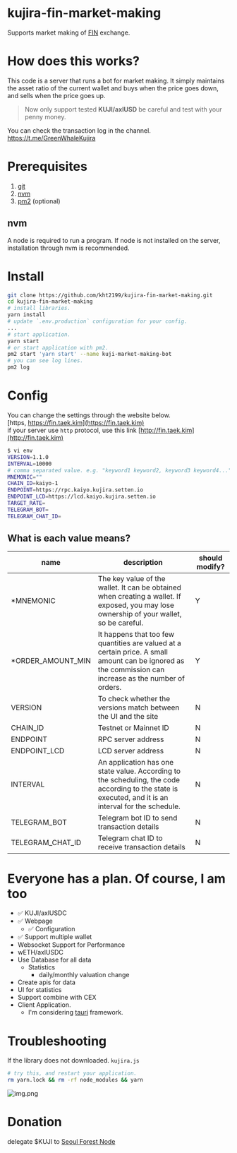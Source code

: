 # kujira-fin-market-making
Supports market making of [FIN](https://fin.kujira.app/) exchange.

# How does this works?
This code is a server that runs a bot for market making. 
It simply maintains the asset ratio of the current wallet and buys when the price goes down,
and sells when the price goes up.  

> Now only support tested **KUJI/axlUSD** be careful and test with your penny money. 

You can check the transaction log in the channel.
https://t.me/GreenWhaleKujira

# Prerequisites
1. [git](https://git-scm.com/downloads)
2. [nvm](https://github.com/nvm-sh/nvm#installing-and-updating)
3. [pm2](https://www.npmjs.com/package/pm2) (optional)

## nvm
A node is required to run a program. 
If node is not installed on the server, installation through nvm is recommended.

# Install
```bash
git clone https://github.com/kht2199/kujira-fin-market-making.git
cd kujira-fin-market-making
# install libraries.
yarn install
# update `.env.production` configuration for your config.
...
# start application.
yarn start
# or start application with pm2.
pm2 start 'yarn start' --name kuji-market-making-bot
# you can see log lines.
pm2 log
```

# Config
You can change the settings through the website below.   
[https, https://fin.taek.kim](https://fin.taek.kim)  
if your server use `http` protocol, use this link [http://fin.taek.kim](http://fin.taek.kim)
```bash
$ vi env
VERSION=1.1.0
INTERVAL=10000
# comma separated value. e.g. "keyword1 keyword2, keyword3 keyword4..."
MNEMONIC=""
CHAIN_ID=kaiyo-1
ENDPOINT=https://rpc.kaiyo.kujira.setten.io
ENDPOINT_LCD=https://lcd.kaiyo.kujira.setten.io
TARGET_RATE=
TELEGRAM_BOT=
TELEGRAM_CHAT_ID=
```

## What is each value means?
| name              | description                                                                                                                                             | should modify? |
|-------------------|---------------------------------------------------------------------------------------------------------------------------------------------------------|----------------|
| *MNEMONIC         | The key value of the wallet. It can be obtained when creating a wallet. If exposed, you may lose ownership of your wallet, so be careful.               | Y              |
| *ORDER_AMOUNT_MIN | It happens that too few quantities are valued at a certain price. A small amount can be ignored as the commission can increase as the number of orders. | Y              |
| VERSION           | To check whether the versions match between the UI and the site                                                                                         | N              |
| CHAIN_ID          | Testnet or Mainnet ID                                                                                                                                   | N              |
| ENDPOINT          | RPC server address                                                                                                                                      | N              |
| ENDPOINT_LCD      | LCD server address                                                                                                                                      | N              |
| INTERVAL          | An application has one state value. According to the scheduling, the code according to the state is executed, and it is an interval for the schedule.   | N              |
| TELEGRAM_BOT      | Telegram bot ID to send transaction details                                                                                                             | N              |
| TELEGRAM_CHAT_ID  | Telegram chat ID to receive transaction details                                                                                                         | N              |

# Everyone has a plan. Of course, I am too
- ✅ KUJI/axlUSDC
- ✅ Webpage
  - ✅ Configuration
- ✅ Support multiple wallet
- Websocket Support for Performance
- wETH/axlUSDC
- Use Database for all data
  - Statistics
    - daily/monthly valuation change
- Create apis for data
- UI for statistics
- Support combine with CEX
- Client Application. 
  - I'm considering [tauri](https://tauri.app/) framework.

# Troubleshooting
If the library does not downloaded. `kujira.js`
```bash
# try this, and restart your application.
rm yarn.lock && rm -rf node_modules && yarn
```
![img.png](https://cdn.discordapp.com/attachments/1001151256863191071/1001416928721641593/Screenshot_2022-07-26_at_5.12.21_PM.png)


# Donation
delegate $KUJI to [Seoul Forest Node](https://blue.kujira.app/stake/kujiravaloper1ewcnz9w06u0xpqh9varg87rwnu4hy763uuxz6t)  
